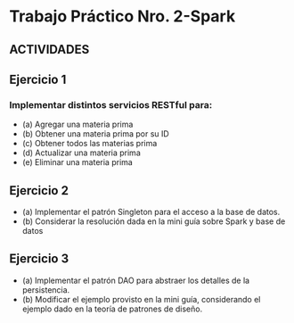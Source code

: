 # Trabajo Práctico Nro. 2-Spark

## ACTIVIDADES

## Ejercicio 1

### Implementar distintos servicios RESTful para:

- (a) Agregar una materia prima
- (b) Obtener una materia prima por su ID
- (c) Obtener todos las materias prima
- (d) Actualizar una materia prima
- (e) Eliminar una materia prima

## Ejercicio 2
- (a) Implementar el patrón Singleton para el acceso a la base de datos.
- (b) Considerar la resolución dada en la mini guía sobre Spark y base de datos

## Ejercicio 3
- (a) Implementar el patrón DAO para abstraer los detalles de la persistencia.
- (b) Modificar el ejemplo provisto en la mini guía, considerando el ejemplo dado en la teoría de
patrones de diseño.